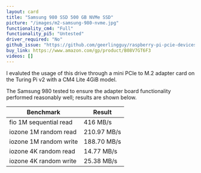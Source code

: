 ```yaml
---
layout: card
title: "Samsung 980 SSD 500 GB NVMe SSD"
picture: "/images/m2-samsung-980-nvme.jpg"
functionality_cm4: "Full"
functionality_pi5: "Untested"
driver_required: "No"
github_issue: "https://github.com/geerlingguy/raspberry-pi-pcie-devices/issues/355"
buy_link: https://www.amazon.com/gp/product/B08V7GT6F3
videos: []
---
```


I evaluted the usage of this drive through a mini PCIe to M.2 adapter card on the Turing Pi v2 with a CM4 Lite 4GiB model.

The Samsung 980 tested to ensure the adapter board functionality performed reasonably well; results are shown below.

| Benchmark              | Result      |
|------------------------|-------------|
| fio 1M sequential read | 416 MB/s    |
| iozone 1M random read  | 210.97 MB/s |
| iozone 1M random write | 188.70 MB/s |
| iozone 4K random read  | 14.77 MB/s  |
| iozone 4K random write | 25.38 MB/s  |
